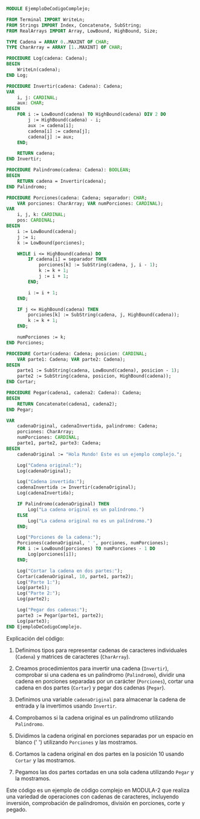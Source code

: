```modula-2
MODULE EjemploDeCodigoComplejo;

FROM Terminal IMPORT WriteLn;
FROM Strings IMPORT Index, Concatenate, SubString;
FROM RealArrays IMPORT Array, LowBound, HighBound, Size;

TYPE Cadena = ARRAY 0..MAXINT OF CHAR;
TYPE CharArray = ARRAY [1..MAXINT] OF CHAR;

PROCEDURE Log(cadena: Cadena);
BEGIN
    WriteLn(cadena);
END Log;

PROCEDURE Invertir(cadena: Cadena): Cadena;
VAR
    i, j: CARDINAL;
    aux: CHAR;
BEGIN
    FOR i := LowBound(cadena) TO HighBound(cadena) DIV 2 DO
        j := HighBound(cadena) - i;
        aux := cadena[i];
        cadena[i] := cadena[j];
        cadena[j] := aux;
    END;

    RETURN cadena;
END Invertir;

PROCEDURE Palindromo(cadena: Cadena): BOOLEAN;
BEGIN
    RETURN cadena = Invertir(cadena);
END Palindromo;

PROCEDURE Porciones(cadena: Cadena; separador: CHAR;
    VAR porciones: CharArray; VAR numPorciones: CARDINAL);
VAR
    i, j, k: CARDINAL;
    pos: CARDINAL;
BEGIN
    i := LowBound(cadena);
    j := i;
    k := LowBound(porciones);

    WHILE i <= HighBound(cadena) DO
        IF cadena[i] = separador THEN
            porciones[k] := SubString(cadena, j, i - 1);
            k := k + 1;
            j := i + 1;
        END;

        i := i + 1;
    END;

    IF j <= HighBound(cadena) THEN
        porciones[k] := SubString(cadena, j, HighBound(cadena));
        k := k + 1;
    END;

    numPorciones := k;
END Porciones;

PROCEDURE Cortar(cadena: Cadena; posicion: CARDINAL;
    VAR parte1: Cadena; VAR parte2: Cadena);
BEGIN
    parte1 := SubString(cadena, LowBound(cadena), posicion - 1);
    parte2 := SubString(cadena, posicion, HighBound(cadena));
END Cortar;

PROCEDURE Pegar(cadena1, cadena2: Cadena): Cadena;
BEGIN
    RETURN Concatenate(cadena1, cadena2);
END Pegar;

VAR
    cadenaOriginal, cadenaInvertida, palindromo: Cadena;
    porciones: CharArray;
    numPorciones: CARDINAL;
    parte1, parte2, parte3: Cadena;
BEGIN
    cadenaOriginal := "Hola Mundo! Este es un ejemplo complejo.";

    Log("Cadena original:");
    Log(cadenaOriginal);

    Log("Cadena invertida:");
    cadenaInvertida := Invertir(cadenaOriginal);
    Log(cadenaInvertida);

    IF Palindromo(cadenaOriginal) THEN
        Log("La cadena original es un palíndromo.")
    ELSE
        Log("La cadena original no es un palíndromo.")
    END;

    Log("Porciones de la cadena:");
    Porciones(cadenaOriginal, ' ', porciones, numPorciones);
    FOR i := LowBound(porciones) TO numPorciones - 1 DO
        Log(porciones[i]);
    END;

    Log("Cortar la cadena en dos partes:");
    Cortar(cadenaOriginal, 10, parte1, parte2);
    Log("Parte 1:");
    Log(parte1);
    Log("Parte 2:");
    Log(parte2);

    Log("Pegar dos cadenas:");
    parte3 := Pegar(parte1, parte2);
    Log(parte3);
END EjemploDeCodigoComplejo.
```

Explicación del código:

1. Definimos tipos para representar cadenas de caracteres individuales (`Cadena`) y matrices de caracteres (`CharArray`).

2. Creamos procedimientos para invertir una cadena (`Invertir`), comprobar si una cadena es un palíndromo (`Palindromo`), dividir una cadena en porciones separadas por un carácter (`Porciones`), cortar una cadena en dos partes (`Cortar`) y pegar dos cadenas (`Pegar`).

3. Definimos una variable `cadenaOriginal` para almacenar la cadena de entrada y la invertimos usando `Invertir`.

4. Comprobamos si la cadena original es un palíndromo utilizando `Palindromo`.

5. Dividimos la cadena original en porciones separadas por un espacio en blanco (' ') utilizando `Porciones` y las mostramos.

6. Cortamos la cadena original en dos partes en la posición 10 usando `Cortar` y las mostramos.

7. Pegamos las dos partes cortadas en una sola cadena utilizando `Pegar` y la mostramos.

Este código es un ejemplo de código complejo en MODULA-2 que realiza una variedad de operaciones con cadenas de caracteres, incluyendo inversión, comprobación de palíndromos, división en porciones, corte y pegado.